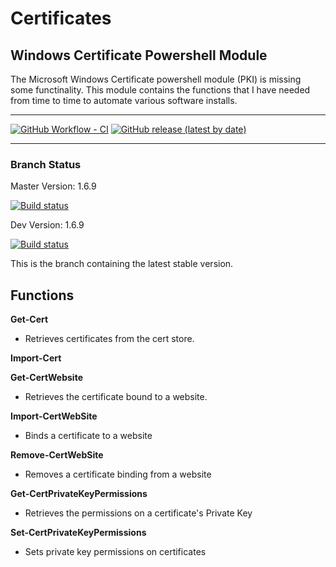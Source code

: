 # Certificates

## Windows Certificate Powershell Module

The Microsoft Windows Certificate powershell module (PKI) is missing some functinality.  This module contains the functions that I have needed from time to time to automate various software installs.

---

[![GitHub Workflow - CI](https://github.com/jeffbuenting/Certificates/workflows/CI/badge.svg)](https://github.com/jeffbuenting/Certificates/actions?workflow=CI)
[![GitHub release (latest by date)](https://img.shields.io/github/v/release/jeffbuenting/Certificates)](https://github.com/jeffbuenting/Certificates/releases/latest)

---

### Branch Status

Master Version: 1.6.9

[![Build status](https://ci.appveyor.com/api/projects/status/0upkoy1odny5totn/branch/master?svg=true)](https://ci.appveyor.com/project/jeffbuenting/certificates/branch/master)

Dev Version: 1.6.9

[![Build status](https://ci.appveyor.com/api/projects/status/0upkoy1odny5totn/branch/master?svg=true)](https://ci.appveyor.com/project/jeffbuenting/certificates/branch/dev)

This is the branch containing the latest stable version.

## Functions

**Get-Cert**                              
  - Retrieves certificates from the cert store.
  
**Import-Cert**

**Get-CertWebsite**
  - Retrieves the certificate bound to a website.
  
**Import-CertWebSite**
  - Binds a certificate to a website
  
**Remove-CertWebSite**
  - Removes a certificate binding from a website
  
**Get-CertPrivateKeyPermissions**
  - Retrieves the permissions on a certificate's Private Key
  
**Set-CertPrivateKeyPermissions**
  - Sets private key permissions on certificates

